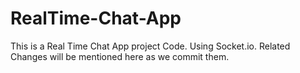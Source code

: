 # RealTime-Chat-App
This is a Real Time Chat App project Code. Using Socket.io.
Related Changes will be mentioned here as we commit them.
